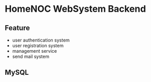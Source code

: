 # HomeNOC WebSystem Backend

## Feature
* user authentication system
* user registration system
* management service
* send mail system

## MySQL
